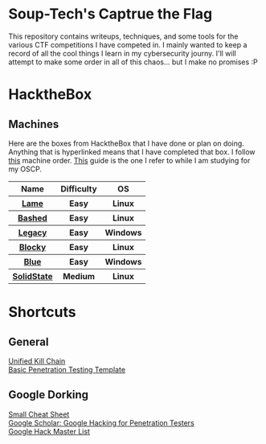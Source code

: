 <!DOCTYPE html>
<html lang="en">
  <head>
    <h1>Soup-Tech's Captrue the Flag</h1>
    <p>This repository contains writeups, techniques, and some tools for the various CTF competitions I have competed in. I mainly wanted to keep a record of all the cool things I learn in my cybersecurity journy. I'll will attempt to make some order in all of this chaos... but I make no promises :P</p>
  </head>
  <body>
    <h1>HacktheBox</h1>
    <h2>Machines</h2>
    <p>Here are the boxes from HacktheBox that I have done or plan on doing. Anything that is hyperlinked means that I have completed that box. I follow <a href="https://docs.google.com/spreadsheets/d/1dwSMIAPIam0PuRBkCiDI88pU3yzrqqHkDtBngUHNCw8/edit#gid=1839402159">this</a> machine order. <a href="https://www.noobsec.net/hack-oscp/">This</a> guide is the one I refer to while I am studying for my OSCP.</p>
    <table>
      <tr>
        <th>Name</th>
        <th>Difficulty</th>
        <th>OS</th>
      </tr>
      <tr>
        <th><a href="https://github.com/Soup-tech/CTF/tree/main/LearningPlatforms/hackthebox/machines/easy/lame">Lame</a></th>
        <th>Easy</th>
        <th>Linux</th>
      </tr>
      <tr>
        <th><a href="https://github.com/Soup-tech/CTF/tree/main/LearningPlatforms/hackthebox/machines/easy/bashed">Bashed</th>
        <th>Easy</th>
        <th>Linux</th>
      </tr>
      <tr>
        <th><a href="https://github.com/Soup-tech/CTF/tree/main/LearningPlatforms/hackthebox/machines/easy/legacy">Legacy</a></th>
        <th>Easy</th>
        <th>Windows</th>
      </tr>
      <tr>
        <th><a href="https://github.com/Soup-tech/CTF/tree/main/LearningPlatforms/hackthebox/machines/easy/blocky">Blocky</a></th>
        <th>Easy</th>
        <th>Linux</th>
      </tr>
      <tr>
        <th><a href="https://github.com/Soup-tech/CTF/tree/main/LearningPlatforms/hackthebox/machines/easy/blue">Blue</a></th>
        <th>Easy</th>
        <th>Windows</th>
      </tr>
      <tr>
        <th><a href="https://github.com/Soup-tech/CTF/tree/main/LearningPlatforms/hackthebox/machines/medium/solidstate">SolidState</a></th>
        <th>Medium</th>
        <th>Linux</th>
      </tr>
    </table>
  </body>
</html>

# Shortcuts

## General
<a href="https://www.unifiedkillchain.com/assets/The-Unified-Kill-Chain.pdf">Unified Kill Chain</a><br>
<a href="Penetration_Testing_Template.md">Basic Penetration Testing Template</a><br>


## Google Dorking
<a href="https://gist.github.com/sundowndev/283efaddbcf896ab405488330d1bbc06">Small Cheat Sheet</a><br>
<a href="https://books.google.com/books?id=bvB1-MmhEjQC&pg=PA127&lpg=PA127&dq=intitle:+%22index+of%22+intext:+credentials&source=bl&ots=ensp2ySjsb&sig=ACfU3U29lLpMb6uIliYkOvokM7PkDQkN5g&hl=en&sa=X&ved=2ahUKEwiIxuDdyLr1AhUFQTABHQm2D3s4ChDoAXoECCIQAw#v=onepage&q=intitle%3A%20%22index%20of%22%20intext%3A%20credentials&f=false">Google Scholar: Google Hacking for Penetration Testers</a><br>
<a href="https://gist.github.com/gabsoftware/b91ab8f71c3ad7fcbf01e6e7027ef008">Google Hack Master List</a><br>
